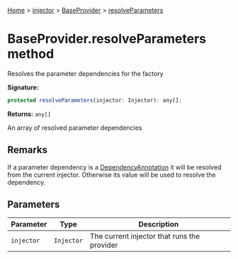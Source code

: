 [Home](./index) &gt; [injector](./injector.md) &gt; [BaseProvider](./injector.baseprovider.md) &gt; [resolveParameters](./injector.baseprovider.resolveparameters.md)

# BaseProvider.resolveParameters method

Resolves the parameter dependencies for the factory

**Signature:**
```javascript
protected resolveParameters(injector: Injector): any[];
```
**Returns:** `any[]`

An array of resolved parameter dependencies

## Remarks

If a parameter dependency is a [DependencyAnnotation](./injector.dependencyannotation.md) it will be resolved from the current injector. Otherwise its value will be used to resolve the dependency.

## Parameters

|  Parameter | Type | Description |
|  --- | --- | --- |
|  `injector` | `Injector` | The current injector that runs the provider |

